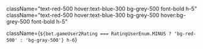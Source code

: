 className="text-red-500 hover:text-blue-300 bg-grey-500 font-bold h-5"
className="text-red-500 hover:text-blue-300 bg-grey-500 hover:bg-grey-500 font-bold h-5"


className={`${bet.gameUser2Rating === RatingUserEnum.MINUS ? 'bg-red-500' : 'bg-gray-500'} h-6`}